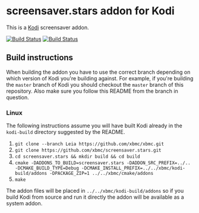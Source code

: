 # screensaver.stars addon for Kodi

This is a [Kodi](http://kodi.tv) screensaver addon.

[![Build Status](https://travis-ci.org/xbmc/screensaver.stars.svg?branch=master)](https://travis-ci.org/xbmc/screensaver.stars)
[![Build Status](https://ci.appveyor.com/api/projects/status/github/xbmc/screensaver.stars?svg=true)](https://ci.appveyor.com/project/xbmc/screensaver-stars)

## Build instructions

When building the addon you have to use the correct branch depending on which version of Kodi you're building against. 
For example, if you're building the `master` branch of Kodi you should checkout the `master` branch of this repository. 
Also make sure you follow this README from the branch in question.

### Linux

The following instructions assume you will have built Kodi already in the `kodi-build` directory 
suggested by the README.

1. `git clone --branch Leia https://github.com/xbmc/xbmc.git`
2. `git clone https://github.com/xbmc/screensaver.stars.git`
3. `cd screensaver.stars && mkdir build && cd build`
4. `cmake -DADDONS_TO_BUILD=screensaver.stars -DADDON_SRC_PREFIX=../.. -DCMAKE_BUILD_TYPE=Debug -DCMAKE_INSTALL_PREFIX=../../xbmc/kodi-build/addons -DPACKAGE_ZIP=1 ../../xbmc/cmake/addons`
5. `make`

The addon files will be placed in `../../xbmc/kodi-build/addons` so if you build Kodi from source and run it directly 
the addon will be available as a system addon.
